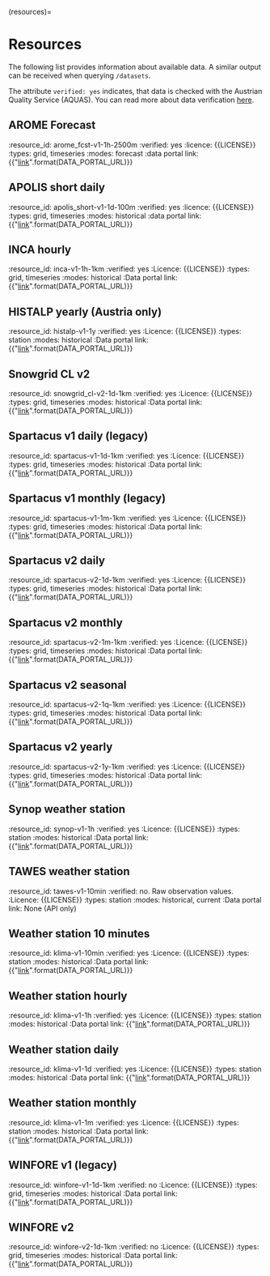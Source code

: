 (resources)=
# Resources

The following list provides information about available data. A similar output can be received when querying `/datasets`.

The attribute `verified: yes` indicates, that data is checked with the Austrian Quality Service (AQUAS). 
You can read more about data verification [here](https://www.zamg.ac.at/cms/de/klima/messnetze/datenpruefung).

## AROME Forecast
:resource_id:
    arome_fcst-v1-1h-2500m
:verified:
    yes
:licence:
    {{LICENSE}}
:types:
    grid, timeseries
:modes:
    forecast
:data portal link:
    {{"[link]({}/dataset/arome_fcst-v1-1h-2500m)".format(DATA_PORTAL_URL)}}

## APOLIS short daily
:resource_id:
    apolis_short-v1-1d-100m
:verified:
    yes
:licence:
    {{LICENSE}}
:types:
    grid, timeseries
:modes:
    historical
:data portal link:
    {{"[link]({}/dataset/apolis_short-v1-1d-100m)".format(DATA_PORTAL_URL)}}

## INCA hourly
:resource_id:
    inca-v1-1h-1km
:verified:
    yes
:Licence:
    {{LICENSE}}
:types:
    grid, timeseries
:modes:
    historical
:Data portal link:
    {{"[link]({}/dataset/inca-v1-1h-1km)".format(DATA_PORTAL_URL)}}

## HISTALP yearly (Austria only)
:resource_id:
    histalp-v1-1y
:verified:
    yes
:Licence:
    {{LICENSE}}
:types:
    station
:modes:
    historical
:Data portal link:
    {{"[link]({}/dataset/histalp)".format(DATA_PORTAL_URL)}}

## Snowgrid CL v2
:resource_id:
    snowgrid_cl-v2-1d-1km
:verified:
    yes
:Licence:
    {{LICENSE}}
:types:
    grid, timeseries
:modes:
    historical
:Data portal link:
    {{"[link]({}/dataset/snowgrid_cl-v2-1d-1km)".format(DATA_PORTAL_URL)}}

## Spartacus v1 daily (legacy) 
:resource_id:
    spartacus-v1-1d-1km
:verified:
    yes
:Licence:
    {{LICENSE}}
:types:
    grid, timeseries
:modes:
    historical
:Data portal link:
    {{"[link]({}/dataset/spartacus-v1-1d-1km)".format(DATA_PORTAL_URL)}}

## Spartacus v1 monthly (legacy)
:resource_id:
    spartacus-v1-1m-1km
:verified:
    yes
:Licence:
    {{LICENSE}}
:types:
    grid, timeseries
:modes:
    historical
:Data portal link:
    {{"[link]({}/dataset/spartacus-v1-1m-1km)".format(DATA_PORTAL_URL)}}

## Spartacus v2 daily
:resource_id:
    spartacus-v2-1d-1km
:verified:
    yes
:Licence:
    {{LICENSE}}
:types:
    grid, timeseries
:modes:
    historical
:Data portal link:
    {{"[link]({}/dataset/spartacus-v2-1d-1km)".format(DATA_PORTAL_URL)}}

## Spartacus v2 monthly
:resource_id:
    spartacus-v2-1m-1km
:verified:
    yes
:Licence:
    {{LICENSE}}
:types:
    grid, timeseries
:modes:
    historical
:Data portal link:
    {{"[link]({}/dataset/spartacus-v2-1m-1km)".format(DATA_PORTAL_URL)}}

## Spartacus v2 seasonal
:resource_id:
    spartacus-v2-1q-1km
:verified:
    yes
:Licence:
    {{LICENSE}}
:types:
    grid, timeseries
:modes:
    historical
:Data portal link:
    {{"[link]({}/dataset/spartacus-v2-1q-1km)".format(DATA_PORTAL_URL)}}


## Spartacus v2 yearly
:resource_id:
    spartacus-v2-1y-1km
:verified:
    yes
:Licence:
    {{LICENSE}}
:types:
    grid, timeseries
:modes:
    historical
:Data portal link:
    {{"[link]({}/dataset/spartacus-v2-1y-1km)".format(DATA_PORTAL_URL)}}

## Synop weather station
:resource_id:
    synop-v1-1h
:verified:
    yes
:Licence:
    {{LICENSE}}
:types:
    station
:modes:
    historical
:Data portal link:
    {{"[link]({}/dataset/synop-v1-1h)".format(DATA_PORTAL_URL)}}

## TAWES weather station
:resource_id:
    tawes-v1-10min
:verified:
    no. Raw observation values.
:Licence:
    {{LICENSE}}
:types:
    station
:modes:
    historical, current
:Data portal link:
    None (API only)

## Weather station 10 minutes
:resource_id:
    klima-v1-10min
:verified:
    yes
:Licence:
    {{LICENSE}}
:types:
    station
:modes:
    historical
:Data portal link:
    {{"[link]({}/dataset/klima-v1-10min)".format(DATA_PORTAL_URL)}}

## Weather station hourly
:resource_id:
    klima-v1-1h
:verified:
    yes
:Licence:
    {{LICENSE}}
:types:
    station
:modes:
    historical
:Data portal link:
    {{"[link]({}/dataset/klima-v1-1h)".format(DATA_PORTAL_URL)}}

## Weather station daily
:resource_id:
    klima-v1-1d
:verified:
    yes
:Licence:
    {{LICENSE}}
:types:
    station
:modes:
    historical
:Data portal link:
    {{"[link]({}/dataset/klima-v1-1d)".format(DATA_PORTAL_URL)}}

## Weather station monthly
:resource_id:
    klima-v1-1m
:verified:
    yes
:Licence:
    {{LICENSE}}
:types:
    station
:modes:
    historical
:Data portal link:
    {{"[link]({}/dataset/klima-v1-1m)".format(DATA_PORTAL_URL)}}

## WINFORE v1 (legacy)

:resource_id:
    winfore-v1-1d-1km
:verified:
    no
:Licence:
    {{LICENSE}}
:types:
    grid, timeseries
:modes:
    historical
:Data portal link:
    {{"[link]({}/dataset/winfore-v1-1d-1km)".format(DATA_PORTAL_URL)}}

## WINFORE v2

:resource_id:
    winfore-v2-1d-1km
:verified:
    no
:Licence:
    {{LICENSE}}
:types:
    grid, timeseries
:modes:
    historical
:Data portal link:
    {{"[link]({}/dataset/winfore-v2-1d-1km)".format(DATA_PORTAL_URL)}}
